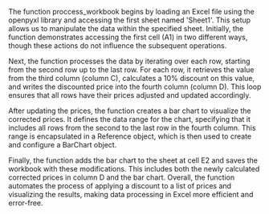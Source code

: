 The function proccess_workbook begins by loading an Excel file using the openpyxl library and accessing the first sheet named 'Sheet1'. This setup allows us to manipulate the data within the specified sheet. Initially, the function demonstrates accessing the first cell (A1) in two different ways, though these actions do not influence the subsequent operations.

Next, the function processes the data by iterating over each row, starting from the second row up to the last row. For each row, it retrieves the value from the third column (column C), calculates a 10% discount on this value, and writes the discounted price into the fourth column (column D). This loop ensures that all rows have their prices adjusted and updated accordingly.

After updating the prices, the function creates a bar chart to visualize the corrected prices. It defines the data range for the chart, specifying that it includes all rows from the second to the last row in the fourth column. This range is encapsulated in a Reference object, which is then used to create and configure a BarChart object.

Finally, the function adds the bar chart to the sheet at cell E2 and saves the workbook with these modifications. This includes both the newly calculated corrected prices in column D and the bar chart. Overall, the function automates the process of applying a discount to a list of prices and visualizing the results, making data processing in Excel more efficient and error-free.
